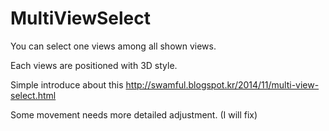 MultiViewSelect
===============

You can select one views among all shown views. 


Each views are positioned with 3D style.

Simple introduce about this
http://swamful.blogspot.kr/2014/11/multi-view-select.html

Some movement needs more detailed adjustment. (I will fix)
